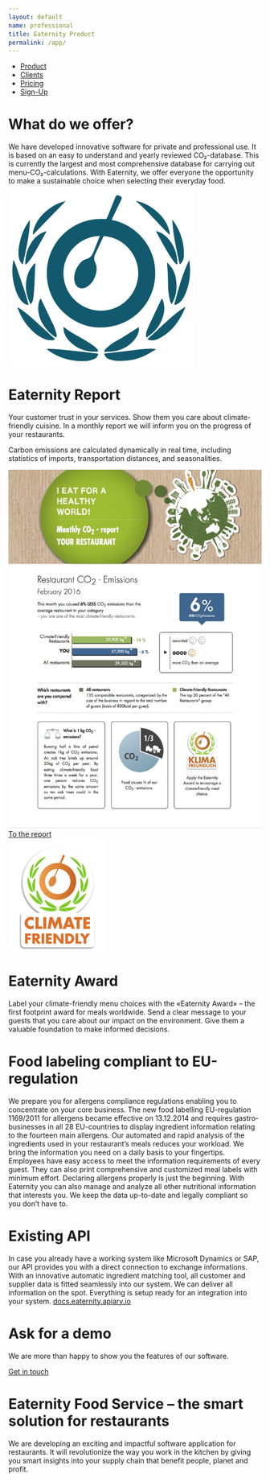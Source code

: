 ```yaml
---
layout: default
name: professional
title: Eaternity Product
permalink: /app/
---
```



<div class="container hidden-xs">
  <div class="row">
    <div class="col-xs-12 text-center">
      <ul class="subNavigation">
        <a href="/app"><li class="current">Product</li></a>
        <a href="/app/clients"><li>Clients</li></a>
        <a href="/app/at-a-glance"><li>Pricing</li></a>
        <a href="/app/get-the-app"><li>Sign-Up</li></a>
      </ul>
    </div>
  </div>
</div>

<div class="container">
  <div class="row push-top push-bottom verticalAlign">
    <div class="col-xs-12 col-sm-offset-1 col-sm-7">
      <div>
        <h1>What do we offer?</h1>
        <p>We have developed innovative software for private and professional use. It is based on an easy to understand and yearly reviewed CO₂-database. This is currently the largest and most comprehensive database for carrying out menu-CO₂-calculations. With Eaternity, we offer everyone the opportunity to make a sustainable choice when selecting their everyday food.</p>
      </div>
    </div>
    <div class="col-xs-offset-4 col-xs-4 col-sm-offset-1 col-sm-2 xs-push-top">
      <img class="responsive" src="/img/at-a-glance/eaternity-icon.svg">
    </div>
  </div>
</div>


<div class="bgDarkBlue">
  <div class="container">
    <div class="row small-push-top small-push-bottom verticalAlign">
      <div class="col-xs-12 col-sm-6 col-md-5">
        <div>
          <h1>Eaternity Report</h1>
          <p>Your customer trust in your services. Show them you care about climate-friendly cuisine. In a monthly report we will inform you on the progress of your restaurants.</p>
          <p>Carbon emissions are calculated dynamically in real time, including statistics of imports, transportation distances, and seasonalities.</p>
        </div>
      </div>
      <div class="col-xs-offset-1 col-xs-10 col-sm-offset-1 col-sm-5 col-md-offset-2 col-md-4 xs-push-top">
        <a class="ajax-popup-link" href="/app/report">
          <div class="reportTeaser">
            <img class="responsive" src="/img/professional/report1.jpg">
              <span class="button"> To the report <i class="fa fa-angle-right fa-lg"></i></span>
          </div>
        </a>
      </div>
    </div>
  </div>
</div>

<div class="bgLightGrey">
  <div class="container">
    <div class="row push-top push-bottom">
      <div class="col-xs-offset-4 col-xs-4 col-sm-offset-1 col-sm-3 col-md-offset-2 col-md-2">
        <img class="responsive" src="/img/professional/climate-friendly.png">
      </div>
      <div class="col-xs-12 col-sm-offset-1 col-sm-7 col-md-5 xs-push-top">
        <h1>Eaternity Award</h1>
        <p>Label your climate-friendly menu choices with the «Eaternity Award» – the first footprint award for meals worldwide. Send a clear message to your guests that you care about our impact on the environment. Give them a valuable foundation to make informed decisions.</p>
      </div>
    </div>
  </div>
</div>

<div class="window" style="background-image: url('/img/professional/professional-parallax.jpg')"></div>

<div class="container">
  <div class="row big-push-top small-push-bottom">
    <div class="col-xs-12 col-sm-offset-1 col-sm-10 col-md-offset-3 col-md-6 text-center">
      <h1>Food labeling compliant to EU-regulation</h1>
    </div>
  </div>
  <div class="row big-push-bottom">
    <div class="col-xs-12 col-sm-offset-1 col-sm-10 text-center">
      <p>We prepare you for allergens compliance regulations enabling you to concentrate on your core business. The new food labelling EU-regulation 1169/2011 for allergens became effective on 13.12.2014 and requires gastro-businesses in all 28 EU-countries to display ingredient information relating to the fourteen main allergens. Our automated and rapid analysis of the ingredients used in your restaurant’s meals reduces your workload. We bring the information you need on a daily basis to your fingertips. Employees have easy access to meet the information requirements of every guest. They can also print comprehensive and customized meal labels with minimum effort. Declaring allergens properly is just the beginning. With Eaternity you can also manage and analyze all other nutritional information that interests you. We keep the data up-to-date and legally compliant so you don’t have to.</p>
    </div>
  </div>
</div>


<div class="container">
  <div class="row push-top push-bottom">
    <div class="col-xs-12 col-sm-offset-1 col-sm-5">
      <h1>Existing API</h1>
      <p>In case you already have a working system like Microsoft Dynamics or SAP, our API provides you with a direct connection to exchange informations. With an innovative automatic ingredient matching tool, all customer and supplier data is fitted seamlessly into our system. We can deliver all information on the spot. Everything is setup ready for an integration into your system. <a href="http://docs.eaternity.apiary.io">docs.eaternity.apiary.io</a></p>
    </div>
    <div class="col-xs-12 col-sm-5 xs-push-top">
      <h1>Ask for a demo</h1>
      <p>We are more than happy to show you the features of our software.</p>
      <a class="button" href="/contact">Get in touch <i class="fa fa-angle-right fa-lg"></i></a>
    </div>
  </div>

  <div class="row push-top small-push-bottom">
    <div class="col-xs-12 col-sm-offset-1 col-sm-10 col-md-offset-2 col-md-8 text-center">
      <h1>Eaternity Food Service – the smart solution for restaurants</h1>
    </div>
  </div>
  <div class="row big-push-bottom">
    <div class="col-xs-12 col-sm-offset-1 col-sm-10 col-md-offset-2 col-md-8 text-center">
      <p>We are developing an exciting and impactful software application for restaurants. It will revolutionize the way you work in the kitchen by giving you smart insights into your supply chain that benefit people, planet and profit.</p>
    </div>
  </div>
</div>


<script src="https://ajax.googleapis.com/ajax/libs/jquery/1.11.3/jquery.min.js"></script>
<script src="/js/jquery.magnific-popup.min.js"></script>
<script src="/js/jquery.royalslider.min.js"></script>
<script src="/js/bootstrap.min.js"></script>
<script src="/js/icheck.min.js"></script>
<script src="/js/script.js"></script>
